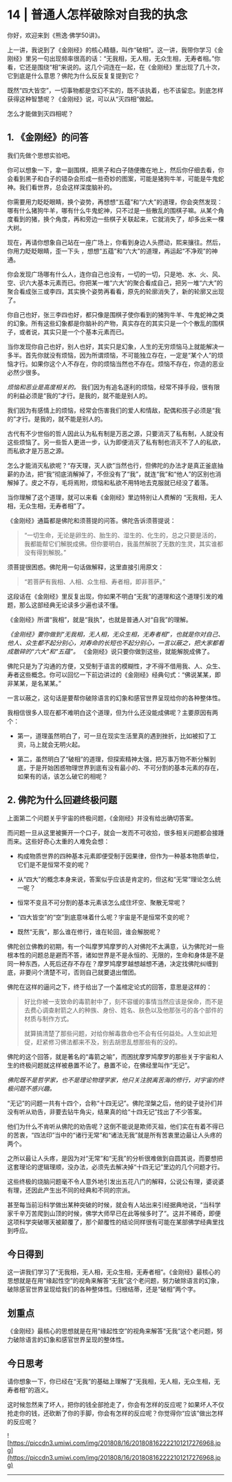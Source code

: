 # 14 | 普通人怎样破除对自我的执念

你好，欢迎来到《熊逸·佛学50讲》。

上一讲，我说到了《金刚经》的核心精髓，叫作“破相”。这一讲，我带你学习《金刚经》里另一句出现频率很高的话：“无我相，无人相，无众生相，无寿者相。”你看，它还是围绕“相”来说的。这几个词连在一起，在《金刚经》里出现了几十次，它到底是什么意思？佛陀为什么反反复复提到它？

既然“四大皆空”，一切事物都是空幻不实的，既不该执着，也不该留恋。到底怎样获得这种智慧呢？《金刚经》说，可以从“灭四相”做起。

怎么才能做到灭四相呢？

## 1. 《金刚经》的问答

我们先做个思想实验吧。

你可以想象一下，拿一副围棋，把黑子和白子随便撒在地上，然后你仔细去看，你会看到黑子和白子的错杂会形成一些奇妙的图案，可能是猪狗牛羊，可能是牛鬼蛇神。我们看世界，总会这样深度脑补的。

你需要用力眨眨眼睛，换个姿势，再想想“五蕴”和“六大”的道理，你会突然发现：哪有什么猪狗牛羊，哪有什么牛鬼蛇神，只不过是一些散乱的围棋子嘛。从某个角度看到的猪，换个角度，再和旁边一些棋子关联起来，它就消失了，却多出来一棵大树。

现在，再请你想象自己站在一座广场上，你看到身边人头攒动，熙来攘往。然后，你用力眨眨眼睛，歪一下头 ，想想“五蕴”和“六大”的道理，再运起“不净观”的神通。

你会发现广场哪有什么人，连你自己也没有，一切的一切，只是地、水、火、风、空、识六大基本元素而已。你把某一堆“六大”的聚合看成自己，把另一堆“六大”的聚合看成张三或李四，其实换个姿势再看看，原先的轮廓消失了，新的轮廓又出现了。

你自己也好，张三李四也好，都只像是围棋子使你看到的猪狗牛羊、牛鬼蛇神之类的幻象。所有这些幻象都是你脑补的产物，真实存在的其实只是一个个散乱的围棋子，或者说，其实只是一个个基本元素而已。

当你发现你自己也好，别人也好，其实只是幻象，人生的无穷烦恼马上就能解决一多半。首先你就没有烦恼，因为所谓烦恼，不可能独立存在，一定是“某个人”的烦恼才行。如果你这个人不存在，你的烦恼当然也不存在。烦恼不存在，你造的恶业必然少很多。

 *烦恼和恶业是高度相关的。* 我们因为有追名逐利的烦恼，经常不择手段，很有限的利益必须是“我的”才行。是我的，就不能是别人的。

我们因为有感情上的烦恼，经常会伤害我们的爱人和情敌，配偶和孩子必须是“我的”才行。是我的，就不能是别人的。

古代有不少世俗的哲人因此认为私有制是万恶之源，只要消灭了私有制，人就没有这些烦恼了。另一些哲人更进一步，认为即便消灭了私有制也消灭不了人的私欲，而私欲才是万恶之源。

怎么才能消灭私欲呢？“存天理，灭人欲”当然也行，但佛陀的办法才是真正釜底抽薪的办法，把“我”彻底消解掉了，不但没有了“我”，就连“我”和“他人”的区别也消解掉了。皮之不存，毛将焉附，烦恼和私欲不用特地去克服就已经没了着落。

当你理解了这个道理，就可以来看《金刚经》里边特别让人费解的 “无我相，无人相，无众生相，无寿者相”了。

《金刚经》通篇都是佛陀和须菩提的问答。佛陀告诉须菩提说：

> “一切生命，无论是卵生的、胎生的、湿生的、化生的，总之只要是活的，我都能帮它们解脱成佛。但你要明白，我虽然解脱了无数的生灵，其实谁都没有得到解脱。”

须菩提很困惑。佛陀用一句话做解释，这里直接引用原文：

> “若菩萨有我相、人相、众生相、寿者相，即非菩萨。”

这段话在《金刚经》里反复出现，你如果不明白“无我”的道理和这个道理引发的难题，那么这部经典无论读多少遍也读不懂。

《金刚经》所谓“我相”，就是“我执”，也就是普通人对“自我”的理解。

 *《金刚经》要你做到“无我相，无人相，无众生相，无寿者相”，也就是你对自己、他人、众生都不起分别心，对寿命的长短也不起分别心，一言以蔽之，把大家都看成散碎的“六大”和“五蕴”。* 《金刚经》说只要你做到这些，就能解脱成佛了。

佛陀只是为了沟通的方便，又受制于语言的模糊性，才不得不借用我、人、众生、寿者这些概念。你可以回忆一下前边讲过的《金刚经》经典句式：“佛说某某，即非某某，是名某某。”

一言以蔽之，这句话是要帮你破除语言的幻象和感官世界呈现给你的各种整体性。

我相信很多人现在都不难明白这个道理，但为什么还没能成佛呢？主要原因有两个：

* 第一，道理虽然明白了，可一旦在现实生活里真的遇到挫折，比如被扣了工资，马上就会无明火起。

* 第二，虽然明白了“破相”的道理，但探索精神太强，把万事万物不断分解到底，于是开始困惑物理世界到底有没有最小的、不可分割的基本元素的存在，如果有的话，该怎么破它的相呢？

## 2. 佛陀为什么回避终极问题

上面第二个问题关乎宇宙的终极问题，《金刚经》并没有给出确切答案。

而问题一旦从这里被撕开一个口子，就会一发而不可收拾，很多相关问题都会接踵而来。这些好奇心太重的人难免会想：

* 构成物质世界的四种基本元素即便受制于因果律，但作为一种基本物质单位，它们是不是恒常不变的呢？

* 从“四大”的概念本身来说，答案似乎应该是肯定的，但这和“无常”理论怎么统一呢？

* 恒常不变且不可分割的基本元素该怎么成住坏空、聚散无常呢？

* “四大皆空”的“空”到底意味着什么呢？宇宙是不是恒常不变的呢？

* 既然“无我”，那么谁在修行，谁在轮回，谁会解脱呢？

佛陀创立佛教的初期，有一个叫摩罗鸠摩罗的人对佛陀不太满意，认为佛陀对一些根本性的问题总是避而不答，诸如世界是不是永恒的、无限的，生命和身体是不是同一种东西，人死后还存不存在？摩罗鸠摩罗越想越想不通，决定找佛陀纠缠到底，非要问个清楚不可，否则自己就要退出僧团。

佛陀在这样的逼问之下，终于给出了一个盖棺定论式的回答，意思是这样的：

> 好比你被一支致命的毒箭射中了，刻不容缓的事情当然应该是保命，而不是去费心调查射箭之人的种族、身份、姓名、肤色以及他那张弓的各个部件的材质与制作方式。
> 
> 就算搞清楚了那些问题，对给你解毒救命也不会有任何益处。人生如此短促，赶紧修习佛法都来不及，别去胡思乱想那些有的没的。

佛陀的这个回答，就是著名的“毒箭之喻”，而困扰摩罗鸠摩罗的那些关于宇宙和人生的终极问题就这样被悬置不论了。悬置不论，在佛经里叫作“无记”。

 *佛陀既不是哲学家，也不是理论物理学家，他只关注脱离苦海的修行，对宇宙的终极问题不感兴趣。*

“无记”的问题一共有十四个，合称“十四无记”。佛陀涅槃之后，他的徒子徒孙们并没有听从劝告，非要去钻牛角尖，结果真的给“十四无记”找出了不少答案。

他们为什么不肯听从佛陀的劝告呢？这倒不能说是欺师灭祖，他们实在有着不得已的苦衷，“四法印”当中的“诸行无常”和“诸法无我”就是所有苦衷里边最让人头疼的两个。

之所以最让人头疼，是因为对“无常”和“无我”的分析很难做到自圆其说，而要想把这套理论的逻辑理顺，没办法，必须先去解决掉“十四无记”里边的几个问题才行。

这些终极的烧脑问题毫不令人意外地引发出五花八门的解释，公说公有理，婆说婆有理，还因此产生出不同的经典和不同的宗派。

甚至每当前沿科学做出某种突破的时候，就会有人站出来引经据典地说，“当科学家千辛万苦爬到山顶的时候，佛学大师早已在此等候多时了”。这并不稀奇，即便这项科学突破哪天被颠覆了，那个颠覆性的结论同样很有可能在某部佛学经典里找到呼应。

## 今日得到

这一讲我们学习了“无我相，无人相，无众生相，无寿者相”。《金刚经》最核心的思想就是在用“缘起性空”的视角来解答“无我”这个老问题，努力破除语言的幻象，破除感官世界呈现给我们的各种整体性。归根结蒂，还是“破相”两个字。

## 划重点

《金刚经》最核心的思想就是在用“缘起性空”的视角来解答“无我”这个老问题，努力破除语言的幻象和感官世界呈现的整体性。

## 今日思考

请你想象一下，你已经在“无我”的基础上理解了“无我相，无人相，无众生相，无寿者相”的涵义。

这时候忽然来了坏人，把你的钱全部抢走了，你会有怎样的反应呢？如果坏人不仅抢走你的钱，还砍断了你的手脚，你会有怎样的反应呢？你觉得你“应该”做出怎样的反应呢？

![https://piccdn3.umiwi.com/img/201808/16/201808162222101217276968.jpg](https://piccdn3.umiwi.com/img/201808/16/201808162222101217276968.jpg)

---
